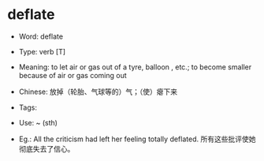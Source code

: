 # deflate

- Word: deflate

- Type: verb [T]
- Meaning: to let air or gas out of a tyre, balloon , etc.; to become smaller because of air or gas coming out
- Chinese: 放掉（轮胎、气球等的）气；（使）瘪下来
- Tags: 
- Use: ~ (sth)
- Eg.: All the criticism had left her feeling totally deflated. 所有这些批评使她彻底失去了信心。

